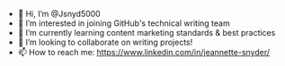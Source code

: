 - 👋 Hi, I’m @Jsnyd5000
- 👀 I’m interested in joining GitHub's technical writing team 
- 🌱 I’m currently learning content marketing standards & best practices 
- 💞️ I’m looking to collaborate on writing projects! 
- 📫 How to reach me: https://www.linkedin.com/in/jeannette-snyder/

<!---
Jsnyd5000/Jsnyd5000 is a ✨ special ✨ repository because its `README.md` (this file) appears on your GitHub profile.
You can click the Preview link to take a look at your changes.
--->
